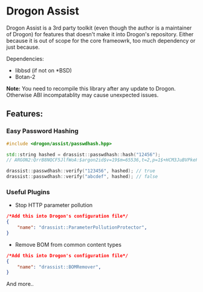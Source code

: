 # Drogon Assist

Drogon Assist is a 3rd party toolkit (even though the author is a maintainer of Drogon) for features that doesn't make it into Drogon's repository. Either because it is out of scope for the core frameowrk, too much dependency or just because.

Dependencies:
 * libbsd (if not on *BSD)
 * Botan-2

**Note:** You need to recompile this library after any update to Drogon. Otherwise ABI incompatablity may cause unexpected issues.

## Features:

### Easy Password Hashing

```c++
#include <drogon/assist/passwdhash.hpp>

std::string hashed = drassist::passwdhash::hash("12456");
// ARGON2:QrrB8NQCF5JlfWoA:$argon2id$v=19$m=65536,t=2,p=1$+HCM3JuBVPkeF3QiGo7PdA$zIOLPhwKVdSCUfMtq1zd+rCJ9DSMVhkSV+43TRUGtLw

drassist::passwdhash::verify("123456", hashed); // true
drassist::passwdhash::verify("abcdef", hashed); // false
```

### Useful Plugins

 * Stop HTTP parameter pollution

```json
/*Add this into Drogon's configuration file*/
{
	"name": "drassist::ParameterPollutionProtector",
}
```

* Remove BOM from common content types
```json
/*Add this into Drogon's configuration file*/
{
	"name": "drassist::BOMRemover",
}
```


And more..
